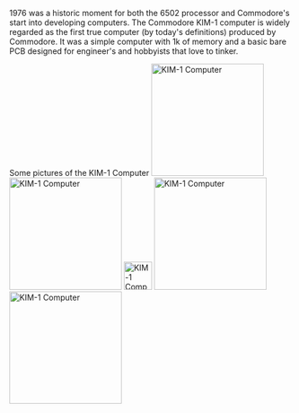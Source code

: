 1976 was a historic moment for both the 6502 processor and Commodore's start into developing computers. The Commodore KIM-1 computer is widely regarded as the first true computer (by today's definitions) produced by Commodore. It was a simple computer with 1k of memory and a basic bare PCB designed for engineer's and hobbyists that love to tinker.

Some pictures of the KIM-1 Computer
<img src="https://www.commodore.ca/wp-content/uploads/2018/11/white-commodore-mos-kim1.gif" alt="KIM-1 Computer" width="200"/>
<img src="https://oldcomputers.net/pics/kim1.jpg" alt="KIM-1 Computer" width="200"/>
<img src="https://vintagecomputer.ca/wp-content/uploads/2015/11/Kim-1-Blue-Rev-E-front.jpg" alt="KIM-1 Computer" width="50"/>
<img src="https://oldcomputers.net/pics/kim1-b.jpg" alt="KIM-1 Computer" width="200"/>
<img src="https://www.nightfallcrew.com/wp-content/uploads/2015/12/mos-kim-1-both-no-border-545.jpg" alt="KIM-1 Computer" width="200"/>
